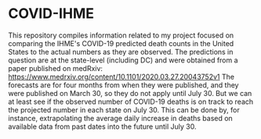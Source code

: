 # COVID-IHME
This repository compiles information related to my project focused on comparing the IHME's COVID-19 predicted death counts in the United States to the actual numbers as they are observed. The predictions in question are at the state-level (including DC) and were obtained from a paper published on medRxiv: https://www.medrxiv.org/content/10.1101/2020.03.27.20043752v1 The forecasts are for four months from when they were published, and they were published on March 30, so they do not apply until July 30. But we can at least see if the observed number of COVID-19 deaths is on track to reach the projected number in each state on July 30. This can be done by, for instance, extrapolating the average daily increase in deaths based on available data from past dates into the future until July 30.
